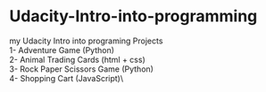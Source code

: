 # Udacity-Intro-into-programming

my Udacity Intro into programing Projects\
 1- Adventure Game (Python)\
 2- Animal Trading Cards (html + css)\
 3- Rock Paper Scissors Game (Python)\
 4- Shopping Cart (JavaScript)\


